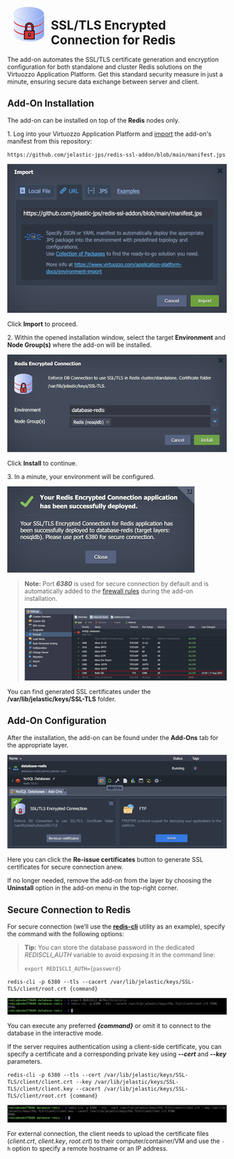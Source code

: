 <p align="center">
<img style="padding: 0 15px; float: left;" src="images/redis-ssl-addon.svg" width="70">
</p>

# SSL/TLS Encrypted Connection for Redis

The add-on automates the SSL/TLS certificate generation and encryption configuration for both standalone and cluster Redis solutions on the Virtuozzo Application Platform. Get this standard security measure in just a minute, ensuring secure data exchange between server and client.


## Add-On Installation

The add-on can be installed on top of the **Redis** nodes only.

1\. Log into your Virtuozzo Application Platform and [import](https://www.virtuozzo.com/application-platform-docs/environment-import/) the add-on's manifest from this repository:

```
https://github.com/jelastic-jps/redis-ssl-addon/blob/main/manifest.jps
```

![import Redis SSL add-on](images/01-import-redis-ssl-addon.png)

Click **Import** to proceed.

2\. Within the opened installation window, select the target **Environment** and **Node Group(s)** where the add-on will be installed.

![install Redis SSL](images/02-install-redis-ssl.png)

Click **Install** to continue.

3\. In a minute, your environment will be configured.

![SSL add-on installed](images/03-ssl-addon-installed.png)

> **Note:** Port ***6380*** is used for secure connection by default and is automatically added to the [firewall rules](https://www.virtuozzo.com/application-platform-docs/custom-firewall/) during the add-on installation.
>
> ![Redis SSL firewall](images/04-redis-ssl-firewall.png)

You can find generated SSL certificates under the **/var/lib/jelastic/keys/SSL-TLS** folder.


## Add-On Configuration

After the installation, the add-on can be found under the **Add-Ons** tab for the appropriate layer.

![Redis SSL add-on configuration](images/05-redis-ssl-addon-configuration.png)

Here you can click the **Re-issue certificates** button to generate SSL certificates for secure connection anew.

If no longer needed, remove the add-on from the layer by choosing the **Uninstall** option in the add-on menu in the top-right corner.


## Secure Connection to Redis

For secure connection (we’ll use the **[redis-cli](https://redis.io/docs/ui/cli/)** utility as an example), specify the command with the following options:

> **Tip:** You can store the database password in the dedicated *REDISCLI_AUTH* variable to avoid exposing it in the command line:
>
> ```export REDISCLI_AUTH={password}```

```
redis-cli -p 6380 --tls --cacert /var/lib/jelastic/keys/SSL-TLS/client/root.crt {command}
```

![Redis secure connect](images/06-redis-secure-connect.png)

You can execute any preferred ***{command}*** or omit it to connect to the database in the interactive mode.

If the server requires authentication using a client-side certificate, you can specify a certificate and a corresponding private key using ***--cert*** and ***--key*** parameters.

```
redis-cli -p 6380 --tls --cert /var/lib/jelastic/keys/SSL-TLS/client/client.crt --key /var/lib/jelastic/keys/SSL-TLS/client/client.key --cacert /var/lib/jelastic/keys/SSL-TLS/client/root.crt {command}
```

![Redis secure connect certificates](images/07-redis-secure-connect-certificates.png)

For external connection, the client needs to upload the certificate files (*client.crt*, *client.key*, *root.crt*) to their computer/container/VM and use the `-h` option to specify a remote hostname or an IP address.